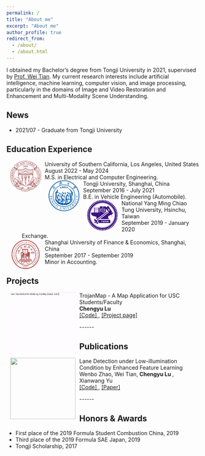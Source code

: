 ```yaml
---
permalink: /
title: "About me"
excerpt: "About me"
author_profile: true
redirect_from: 
  - /about/
  - /about.html
---
```


I obtained my Bachelor’s degree from Tongji University in 2021, supervised by [Prof. Wei Tian](https://auto.tongji.edu.cn/info/1176/7060.htm). My current research interests include artificial intelligence, machine learning, computer vision, and image processing, particularly in the domains of Image and Video Restoration and Enhancement and Multi-Modality Scene Understanding.

News
------
- 2021/07 - Graduate from Tongji University

Education Experience
------

<dl>
              <dt>
                <img align="left" width="80" height="80" hspace="10" src="/images/USC.jpeg"
                />
              </dt>
              <dt>
                University of Southern California, Los Angeles, United States
              </dt>
              <dd>
                August 2022 - May 2024
              </dd>
              <dd>
                M.S. in Electrical and Computer Engineering.
              </dd>
              <dt>
                <img align="left" width="80" height="80" hspace="10" src="/images/TJU.jpeg"
                />
              </dt>
              <dt>
                Tongji University, Shanghai, China
              </dt>
              <dd>
                September 2016 - July 2021
              </dd>
              <dd>
                B.E. in Vehicle Engineering (Automobile).
              </dd>
              <dt>
                <img align="left" width="80" height="80" hspace="10" src="/images/NCTU.jpeg"
                />
              </dt>
              <dt>
                National Yang Ming Chiao Tung University, Hsinchu, Taiwan
              </dt>
              <dd>
                September 2019 - January 2020
              </dd>
              <dd>
                Exchange.
              </dd>
              <dt>
                <img align="left" width="80" height="80" hspace="10" src="/images/SUFE.jpeg"
                />
              </dt>
              <dt>
                Shanghai University of Finance & Economics, Shanghai, China
              </dt>
              <dd>
                September 2017 - September 2019
              </dd>
              <dd>
                Minor in Accounting.
              </dd>
            </dl>

Projects
------
<dl>
              <dt>
                <img align="left" width="170" height="160" hspace="10" src="/images/TrojanMap.gif"
                />
              </dt>
              <dt>
                TrojanMap - A Map Application for USC Students/Faculty
              </dt>
              <dd>
                <strong>
                Chengyu Lu
                </strong>
              </dd>
<!--               <dd>
                Arxiv preprint
              </dd> -->
              <dd>
                <a href="">
                  [Code]
                </a>
<!--                 ,
                <a href="https://www.sae.org/publications/technical-papers/content/2022-01-7102/">
                  [Paper]
                </a> -->
                ,
                <a href="">
                  [Project page]
                </a>
              </dd>
            </dl>
------

Publications
------
<dl>
              <dt>
                <img align="left" width="170" height="160" hspace="10" src="/images/Graduation Design.gif"
                />
              </dt>
              <dt>
                Lane Detection under Low-illumination Condition by Enhanced Feature Learning
              </dt>
              <dd>
                Wenbo Zhao, Wei Tian,
                <strong>
                Chengyu Lu
                </strong>
                , Xianwang Yu
              </dd>
<!--               <dd>
                Arxiv preprint
              </dd> -->
              <dd>
                <a href="">
                  [Code]
                </a>
                ,
                <a href="https://www.sae.org/publications/technical-papers/content/2022-01-7102/">
                  [Paper]
                </a>
<!--                 ,
                <a href="">
                  [Project page]
                </a> -->
              </dd>
            </dl>
------


Honors & Awards
------
- First place of the 2019 Formula Student Combustion China, 2019
- Third place of the 2019 Formula SAE Japan, 2019
- Tongji Scholarship, 2017
<br/>
<br/>
<br/>

